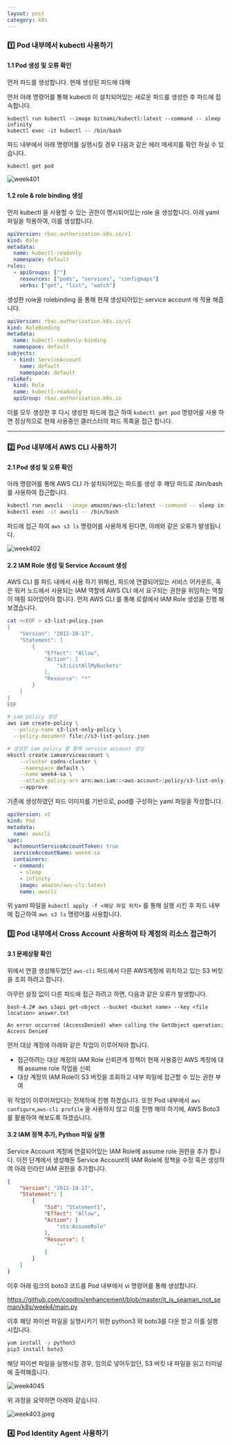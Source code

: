 ```yaml
---
layout: post
category: k8s
---
```

### 1️⃣ Pod 내부에서 kubectl 사용하기


#### 1.1 Pod 생성 및 오류 확인
먼저 파드를 생성합니다. 현재 생성된 파드에 대해 

먼저 아래 명령어를 통해 kubectl 이 설치되어있는 새로운 파드를 생성한 후 파드에 접속합니다. 

```shell
kubectl run kubectl --image bitnami/kubectl:latest --command -- sleep infinity
kubectl exec -it kubectl -- /bin/bash
```

파드 내부에서 아래 명령어를 실행시킬 경우 다음과 같은 에러 메세지를 확인 하실 수 있습니다.

```shell
kubectl get pod
```
![week401](../images/week401.png)
<!--
해당 에러메세지의 경우 해당 파드가 생성되어있는 Default 네임스페이스의 Default Service Account 를 사용하며, 해당 Service Account에 Kubectl 명령을 통해 클러스터 내부 파드를 조회할 권한이 없다는 오류 입니다.

그렇기에 해당 파드에서 사용중인 Default Service Account에 이를 사용할 수 있는 권한 
-->
 
#### 1.2 role & role binding 생성

먼저 kubectl 을 사용할 수 있는 권한이 명시되어있는 role 을 생성합니다. 아래 yaml 파일을 적용하여, 이를 생성합니다.

```yaml
apiVersion: rbac.authorization.k8s.io/v1
kind: Role
metadata:
  name: kubectl-readonly
  namespace: default
rules:
  - apiGroups: [""]
    resources: ["pods", "services", "configmaps"]
    verbs: ["get", "list", "watch"]
```

생성한 role을 rolebinding 을 통해 현재 생성되어있는 service account 에 적용 해줍니다.

```yaml
apiVersion: rbac.authorization.k8s.io/v1
kind: RoleBinding
metadata:
  name: kubectl-readonly-binding
  namespace: default
subjects:
  - kind: ServiceAccount
    name: default
    namespace: default
roleRef:
  kind: Role
  name: kubectl-readonly
  apiGroup: rbac.authorization.k8s.io
```

이를 모두 생성한 후 다시 생성한 파드에 접근 하여 `kubectl get pod` 명령어를 사용 하면 정상적으로 현재 사용중인 클러스터의 파드 목록을 접근 합니다.

<hr/>


### 2️⃣ Pod 내부에서 AWS CLI 사용하기

#### 2.1 Pod 생성 및 오류 확인

아래 명령어를 통해 AWS CLI 가 설치되어있는 파드를 생성 후 해당 파드로 /bin/bash를 사용하여 접근합니다.

```bash
kubectl run awscli --image amazon/aws-cli:latest --command -- sleep infinity
kubectl exec -it awscli -- /bin/bash
```
파드에 접근 하여 `aws s3 ls` 명령어를 사용하게 된다면, 아래와 같은 오류가 발생됩니다.

![week402](../images/week402.png)

#### 2.2 IAM Role 생성 및 Service Account 생성

AWS CLI 를 파드 내에서 사용 하기 위해선, 파드에 연결되어있는 서비스 어카운트, 혹은 워커 노드에서 사용되는 IAM 역할에 AWS CLI 에서 요구되는 권한을 위임하는 역할이 매핑 되어있어야 합니다.
먼저 AWS CLI 를 통해 로컬에서 IAM Role 생성을 진행 해보겠습니다.

```bash
cat <<EOF > s3-list-policy.json
{
    "Version": "2012-10-17",
    "Statement": [
        {
            "Effect": "Allow",
            "Action": [
                "s3:ListAllMyBuckets"
            ],
            "Resource": "*"
        }
    ]
}
EOF

# iam policy 생성
aws iam create-policy \
  --policy-name s3-list-only-policy \
  --policy-document file://s3-list-policy.json

# 생성한 iam policy 를 통해 service account 생성
eksctl create iamserviceaccount \
    --cluster codns-cluster \
    --namespace default \
    --name week4-sa \
    --attach-policy-arn arn:aws:iam::<aws-account>:policy/s3-list-only-policy \    
    --approve 
```

기존에 생성하였던 파드 이미지를 기반으로, pod를 구성하는 yaml 파일을 작성합니다.

```yaml
apiVersion: v1
kind: Pod
metadata:
  name: awscli
spec:
  automountServiceAccountToken: true
  serviceAccountName: week4-sa
  containers:
  - command:
    - sleep
    - infinity
    image: amazon/aws-cli:latest
    name: awscli
```

위 yaml 파일을 `kubectl apply -f <해당 파일 위치>` 를 통해 실행 시킨 후 파드 내부에 접근하여 `aws s3 ls` 명령어를 사용합니다.

### 3️⃣ Pod 내부에서 Cross Account 사용하여 타 계정의 리소스 접근하기

#### 3.1 문제상황 확인
위에서 연결 생성해두었던 `aws-cli` 파드에서 다른 AWS계정에 위치하고 있는 S3 버킷을 조회 하려고 합니다.

아무런 설정 없이 다른 파드에 접근 하려고 하면, 다음과 같은 오류가 발생합니다. 

```
bash-4.2# aws s3api get-object --bucket <bucket name> --key <file location> answer.txt 

An error occurred (AccessDenied) when calling the GetObject operation: Access Denied
```


먼저 대상 계정에 아래와 같은 작업이 이루어져야 합니다. 
- 접근하려는 대상 계정의 IAM Role 신뢰관계 정책이 현재 사용중인 AWS 계정에 대해 assume role 작업을 신뢰
- 대상 계정의 IAM Role이 S3 버킷을 조회하고 내부 파일에 접근할 수 있는 권한 부여

위 작업이 이루어져있다는 전제하에 진행 하겠습니다.
또한 Pod 내부에서 `aws configure`,`aws-cli profile` 을 사용하지 않고 이를 진행 해야 하기에, AWS Boto3를 활용하여 해보도록 하겠습니다.


#### 3.2 IAM 정책 추가, Python 파일 실행

Service Account 계정에 연결되어있는 IAM Role에 assume role 권한을 추가 합니다.
이전 단계에서 생성해둔 Service Account의 IAM Role에 정책을 수정 혹은 생성하여 아래 인라인 IAM 권한을 추가합니다. 

```JSON
{
    "Version": "2012-10-17",
    "Statement": [
        {
            "Sid": "Statement1",
            "Effect": "Allow",
            "Action": [
                "sts:AssumeRole"
            ],
            "Resource": [
                "*"
            ]
        }
    ]
}
```


이후 아래 링크의 boto3 코드를 Pod 내부에서 vi 명령어를 통해 생성합니다.

https://github.com/coodns/enhancement/blob/master/it_is_seaman_not_seman/k8s/week4/main.py

이후 해당 파이썬 파일을 실행시키기 위한 python3 와 boto3를 다운 받고 이를 실행 시킵니다.
```bash
yum install -y python3
pip3 install boto3
```
해당 파이썬 파일을 실행시킬 경우, 임의로 넣어두었던, S3 버킷 내 파일을 읽고 터미널에 출력해줍니다.

![week4045](../images/week4045.png)

위 과정을 요약하면 아래와 같습니다.

![week403.jpeg](../images/week403.jpeg)


### 4️⃣ Pod Identity Agent 사용하기
